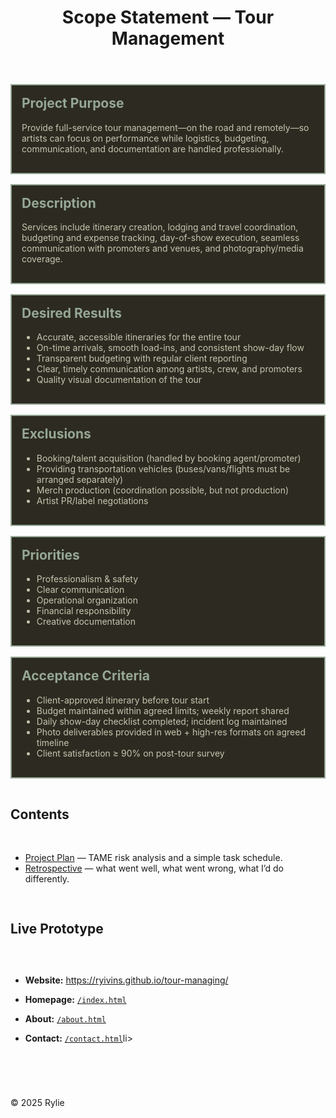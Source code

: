 <!doctype html>
<html lang="en">
<head>
  <meta charset="utf-8">
  <meta name="viewport" content="width=device-width,initial-scale=1">
  <title>Scope Statement</title>
 <link rel="stylesheet" href="style.css">

  <style>
    .cards { display: grid; gap: 16px; }
    .card {
      background-color: #2d2b21;
      color: #c4c5b0;
      border: 2px solid #96a796;
      padding: 16px;
    }
    .card h2 { color: #96a796; margin-top: 0; }
    nav ul { list-style: none; padding-left: 0; display: flex; gap: 1rem; flex-wrap: wrap; }
  </style>
</head>
<body>
  <header>
    <h1>Scope Statement — Tour Management</h1>
  </header>

  <main class="cards">
    <section class="card">
      <h2>Project Purpose</h2>
      <p>Provide full-service tour management—on the road and remotely—so artists can focus on performance while logistics, budgeting, communication, and documentation are handled professionally.</p>
 </section>

   <section class="card">
      <h2>Description</h2>
      <p>Services include itinerary creation, lodging and travel coordination, budgeting and expense tracking, day-of-show execution, seamless communication with promoters and venues, and photography/media coverage.</p>
 </section>

  <section class="card">
      <h2>Desired Results</h2>
      <ul>
        <li>Accurate, accessible itineraries for the entire tour</li>
        <li>On-time arrivals, smooth load-ins, and consistent show-day flow</li>
        <li>Transparent budgeting with regular client reporting</li>
        <li>Clear, timely communication among artists, crew, and promoters</li>
        <li>Quality visual documentation of the tour</li>
      </ul>
    </section>

  <section class="card">
      <h2>Exclusions</h2>
      <ul>
        <li>Booking/talent acquisition (handled by booking agent/promoter)</li>
        <li>Providing transportation vehicles (buses/vans/flights must be arranged separately)</li>
        <li>Merch production (coordination possible, but not production)</li>
        <li>Artist PR/label negotiations</li>
      </ul>
    </section>

   <section class="card">
      <h2>Priorities</h2>
      <ul>
        <li>Professionalism & safety</li>
        <li>Clear communication</li>
        <li>Operational organization</li>
        <li>Financial responsibility</li>
        <li>Creative documentation</li>
      </ul>
    </section>

  <section class="card">
      <h2>Acceptance Criteria</h2>
      <ul>
        <li>Client-approved itinerary before tour start</li>
        <li>Budget maintained within agreed limits; weekly report shared</li>
        <li>Daily show-day checklist completed; incident log maintained</li>
        <li>Photo deliverables provided in web + high-res formats on agreed timeline</li>
        <li>Client satisfaction ≥ 90% on post-tour survey</li>
      </ul>
    </section>


## Contents
- [Project Plan](./plan.md) — TAME risk analysis and a simple task schedule.
- [Retrospective](./retrospective.md) — what went well, what went wrong, what I’d do differently.

## Live Prototype
- **Website:** https://ryivins.github.io/tour-managing/
- **Homepage:** [`/index.html`](../index.html)
- **About:** [`/about.html`](../about.html)
- **Contact:** [`/contact.html`](../contact.html)li>
      </ul>
    </nav>
  </main>

  <footer><p>&copy; 2025 Rylie</p></footer>
</body>
</html>
<!doctype html>